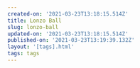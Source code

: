 ```yaml
---
created-on: '2021-03-23T13:18:15.514Z'
title: Lonzo Ball
slug: lonzo-ball
updated-on: '2021-03-23T13:18:15.514Z'
published-on: '2021-03-23T13:19:39.132Z'
layout: '[tags].html'
tags: tags
---
```



